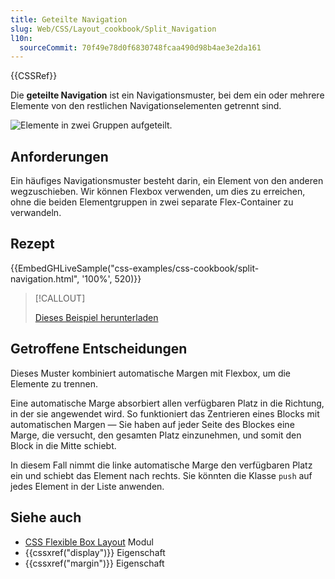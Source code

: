 ```yaml
---
title: Geteilte Navigation
slug: Web/CSS/Layout_cookbook/Split_Navigation
l10n:
  sourceCommit: 70f49e78d0f6830748fcaa490d98b4ae3e2da161
---
```


{{CSSRef}}

Die **geteilte Navigation** ist ein Navigationsmuster, bei dem ein oder mehrere Elemente von den restlichen Navigationselementen getrennt sind.

![Elemente in zwei Gruppen aufgeteilt.](split-navigation.png)

## Anforderungen

Ein häufiges Navigationsmuster besteht darin, ein Element von den anderen wegzuschieben. Wir können Flexbox verwenden, um dies zu erreichen, ohne die beiden Elementgruppen in zwei separate Flex-Container zu verwandeln.

## Rezept

{{EmbedGHLiveSample("css-examples/css-cookbook/split-navigation.html", '100%', 520)}}

> [!CALLOUT]
>
> [Dieses Beispiel herunterladen](https://github.com/mdn/css-examples/blob/main/css-cookbook/split-navigation--download.html)

## Getroffene Entscheidungen

Dieses Muster kombiniert automatische Margen mit Flexbox, um die Elemente zu trennen.

Eine automatische Marge absorbiert allen verfügbaren Platz in die Richtung, in der sie angewendet wird. So funktioniert das Zentrieren eines Blocks mit automatischen Margen — Sie haben auf jeder Seite des Blockes eine Marge, die versucht, den gesamten Platz einzunehmen, und somit den Block in die Mitte schiebt.

In diesem Fall nimmt die linke automatische Marge den verfügbaren Platz ein und schiebt das Element nach rechts. Sie könnten die Klasse `push` auf jedes Element in der Liste anwenden.

## Siehe auch

- [CSS Flexible Box Layout](/de/docs/Web/CSS/CSS_flexible_box_layout) Modul
- {{cssxref("display")}} Eigenschaft
- {{cssxref("margin")}} Eigenschaft
